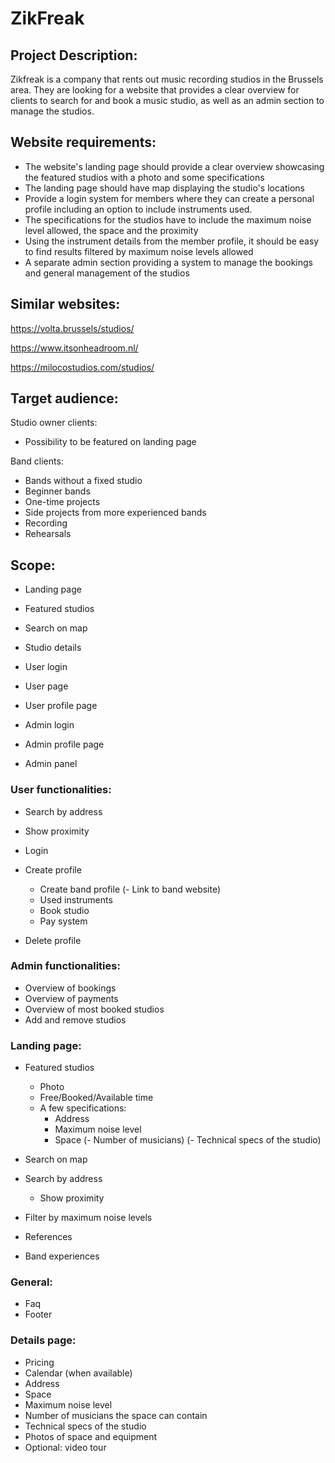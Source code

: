 # ZikFreak 

## Project Description:
Zikfreak is a company that rents out music recording studios in the Brussels area.
They are looking for a website that provides a clear overview for clients to search for and book a music studio, as well as an admin section to manage the studios. 

## Website requirements:
- The website's landing page should provide a clear overview showcasing the featured studios with a photo and some specifications
- The landing page should have map displaying the studio's locations
- Provide a login system for members where they can create a personal profile including an option to include instruments used. 
- The specifications for the studios have to include the maximum noise level allowed, the space and the proximity
- Using the instrument details from the member profile, it should be easy to find results filtered by maximum noise levels allowed
- A separate admin section providing a system to manage the bookings and general management of the studios


## Similar websites:
https://volta.brussels/studios/

https://www.itsonheadroom.nl/

https://milocostudios.com/studios/

## Target audience:
Studio owner clients:
  - Possibility to be featured on landing page

Band clients:
  - Bands without a fixed studio
  - Beginner bands
  - One-time projects
  - Side projects from more experienced bands
  - Recording
  - Rehearsals

## Scope:
- Landing page
- Featured studios
- Search on map
- Studio details
  
- User login
- User page
- User profile page

- Admin login
- Admin profile page
- Admin panel

### User functionalities:
- Search by address
- Show proximity
  
- Login
- Create profile
  - Create band profile
    (- Link to band website)
  - Used instruments
  - Book studio
  - Pay system
- Delete profile   
    
### Admin functionalities:
- Overview of bookings
- Overview of payments
- Overview of most booked studios
- Add and remove studios

### Landing page:
- Featured studios
  - Photo
  - Free/Booked/Available time
  - A few specifications: 
    - Address
    - Maximum noise level
    - Space
      (- Number of musicians)
      (- Technical specs of the studio)
    
- Search on map 
- Search by address
  - Show proximity
- Filter by maximum noise levels

- References
- Band experiences

### General:
- Faq
- Footer

### Details page:
- Pricing
- Calendar (when available)
- Address
- Space
- Maximum noise level
- Number of musicians the space can contain
- Technical specs of the studio
- Photos of space and equipment
- Optional: video tour












